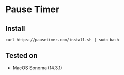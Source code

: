 # Pause Timer



## Install

```
curl https://pausetimer.com/install.sh | sudo bash
```

## Tested on
 - MacOS Sonoma (14.3.1)